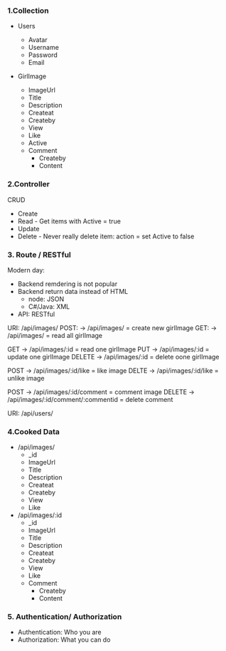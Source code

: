 

### 1.Collection 

- Users
    - Avatar
    - Username
    - Password
    - Email

- GirlImage
    - ImageUrl
    - Title
    - Description
    - Createat
    - Createby
    - View
    - Like
    - Active
    - Comment
        - Createby
        - Content

### 2.Controller
CRUD
 - Create
 - Read - Get items with Active = true
 - Update
 - Delete - Never really delete item: action = set Active to false

 ### 3. Route / RESTful
 Modern day: 
  - Backend remdering is not popular
  - Backend return data instead of HTML
    - node: JSON
    - C#/Java: XML
 - API: RESTful

 URI: /api/images/
 POST: -> /api/images/ = create new girlImage
 GET: -> /api/images/ = read all girlImage

 GET -> /api/images/:id = read one girlImage
 PUT -> /api/images/:id = update one girlImage
 DELETE -> /api/images/:id = delete oone girlImage

 POST -> /api/images/:id/like = like image
 DELTE -> /api/images/:id/like = unlike image

 POST -> /api/images/:id/comment = comment image
 DELETE -> /api/images/:id/comment/:commentid = delete comment

 URI: /api/users/

 ### 4.Cooked Data

- /api/images/
    - _id
    - ImageUrl
    - Title
    - Description
    - Createat
    - Createby
    - View
    - Like
- /api/images/:id
    - _id
    - ImageUrl
    - Title
    - Description
    - Createat
    - Createby
    - View
    - Like
    - Comment
        - Createby
        - Content


### 5. Authentication/ Authorization
- Authentication: Who you are
- Authorization: What you can do
